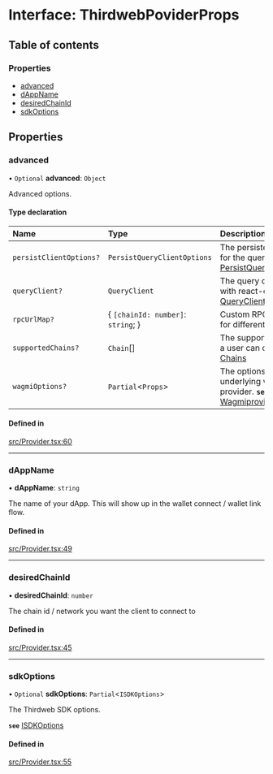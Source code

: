 # Interface: ThirdwebPoviderProps

## Table of contents

### Properties

- [advanced](../wiki/ThirdwebPoviderProps#advanced)
- [dAppName](../wiki/ThirdwebPoviderProps#dappname)
- [desiredChainId](../wiki/ThirdwebPoviderProps#desiredchainid)
- [sdkOptions](../wiki/ThirdwebPoviderProps#sdkoptions)

## Properties

### advanced

• `Optional` **advanced**: `Object`

Advanced options.

#### Type declaration

| Name | Type | Description |
| :------ | :------ | :------ |
| `persistClientOptions?` | `PersistQueryClientOptions` | The persistency options for the query client.  **`see`** [PersistQueryClientOptions](https://react-query.tanstack.com/plugins/persistQueryClient#options) |
| `queryClient?` | `QueryClient` | The query client to use with react-query.  **`see`** [QueryClient](https://react-query.tanstack.com/reference/QueryClient) |
| `rpcUrlMap?` | { `[chainId: number]`: `string`;  } | Custom RPC URLs to use for different chains. |
| `supportedChains?` | `Chain`[] | The supported chains that a user can connect to.  **`see`** [Chains](https://wagmi-xyz.vercel.app/docs/connectors/injected#chains-optional) |
| `wagmiOptions?` | `Partial`<`Props`\> | The options for the underlying wagmi provider.  **`see`** [WagmiproviderProps](https://wagmi-xyz.vercel.app/docs/provider#configuration) |

#### Defined in

[src/Provider.tsx:60](https://github.com/thirdweb-dev/react/blob/c182cd8/src/Provider.tsx#L60)

___

### dAppName

• **dAppName**: `string`

The name of your dApp. This will show up in the wallet connect / wallet link flow.

#### Defined in

[src/Provider.tsx:49](https://github.com/thirdweb-dev/react/blob/c182cd8/src/Provider.tsx#L49)

___

### desiredChainId

• **desiredChainId**: `number`

The chain id / network you want the client to connect to

#### Defined in

[src/Provider.tsx:45](https://github.com/thirdweb-dev/react/blob/c182cd8/src/Provider.tsx#L45)

___

### sdkOptions

• `Optional` **sdkOptions**: `Partial`<`ISDKOptions`\>

The Thirdweb SDK options.

**`see`** [ISDKOptions](https://thirdweb-dev.github.io/typescript-sdk/sdk.isdkoptions.html)

#### Defined in

[src/Provider.tsx:55](https://github.com/thirdweb-dev/react/blob/c182cd8/src/Provider.tsx#L55)
